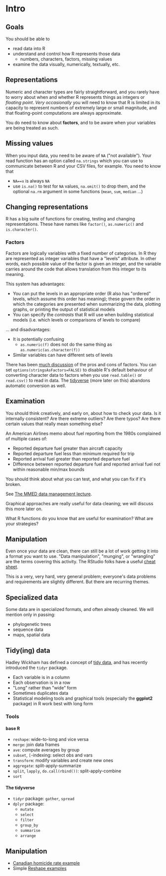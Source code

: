 # Intro

## Goals

You should be able to

-  read data into R
- understand and control how R represents those data
    - numbers, characters, factors, missing values
- examine the data visually, numerically, textually, etc.

## Representations

Numeric and character types are fairly straightforward, and you rarely
have to worry about when and whether R represents things as integers or *floating point*.
*Very occasionally* you will need to know that R is limited in its
capacity to represent numbers of extremely large or small magnitude, and
that floating-point computations are always approximate.

You do need to know about **factors**, and to be aware when your
variables are being treated as such.

## Missing values

When you input data, you need to be aware of `NA` ("not available"). Your
read function has an option called `na.strings` which you can use to
communicate between R and your CSV files, for example. You need to know
that

- `NA==x` is always `NA`
- use `is.na()` to test for `NA` values, `na.omit()` to drop them, and the optional `na.rm` argument in some functions (`mean`, `sum`, `median` ...)

## Changing representations

R has a big suite of functions for creating, testing and changing
representations. These have names like `factor()`, `as.numeric()` and
`is.character()`.

### Factors

Factors are logically variables with a fixed number of categories. In R
they are represented as integer variables that have a "levels"
attribute. In other words, each possible value of the factor is given an
integer, and the variable carries around the code that allows
translation from this integer to its meaning.

This system has advantages:

-   You can put the levels in an appropriate order (R also has "ordered" levels, which assume this order has meaning); these govern the order in which the categories are presented when summarizing the data, plotting graphs, or printing the output of statistical models
-   You can specify the *contrasts* that R will use when building statistical models (i.e. which levels or comparisons of levels to compare)

... and disadvantages:

- It is potentially confusing
    - `as.numeric(f)` does not do the same thing as
        `as.numeric(as.character(f))`
- Similar variables can have different sets of levels

There has been [much discussion](https://stat.ethz.ch/pipermail/r-help//2012-August/321913.html) of the pros and cons of factors. You can set
`options(stringsAsFactors=FALSE)` to disable R's default behaviour of
converting character data to factors when you use `read.table()` or
`read.csv()` to read in data. The [tidyverse](http://tidyverse.org/) (more later on this) abandons automatic conversion as well.

## Examination

You should think creatively, and early on, about how to check your data.
Is it internally consistent? Are there extreme outliers? Are there
typos? Are there certain values that really mean something else?

An American Airlines memo about fuel reporting from the 1980s complained of multiple cases of:

-   Reported departure fuel greater than aircraft capacity
-   Reported departure fuel less than minimum required for trip
-   Reported arrival fuel greater than reported departure fuel
-   Difference between reported departure fuel and reported arrival fuel not within reasonable min/max bounds

You should think about what you can test, and what you can fix if it's
broken.

See [The MMED data management lecture](http://lalashan.mcmaster.ca/theobio/mmed/index.php/Introduction_to_data_management_and_cleaning).

Graphical approaches are really useful for data cleaning; we will
discuss this more later on.

What R functions do you know that are useful for examination? What are
your strategies?

## Manipulation

Even once your data are clean, there can still be a lot of work getting
it into a format you want to use. "Data manipulation", "munging", or
"wrangling" are the terms covering this activity. The RStudio folks have
a useful [cheat sheet](http://www.rstudio.com/wp-content/uploads/2015/02/data-wrangling-cheatsheet.pdf).

This is a very, very hard, very general problem; everyone's data
problems and requirements are slightly different. But there are
recurring themes.

## Specialized data

Some data are in specialized formats, and often already cleaned. We will
mention only in passing:

-   phylogenetic trees
-   sequence data
-   maps, spatial data

## Tidy(ing) data

Hadley Wickham has defined a concept of [tidy
data](http://www.jstatsoft.org/v59/i10/paper), and has recently
introduced the `tidyr` package.

-   Each variable is in a column
-   Each observation is in a row
-   "Long" rather than "wide" form
-   Sometimes duplicates data
-   Statistical modeling tools and graphical tools (especially the
    **ggplot2** package) in R work best with long form

### Tools

#### base R

-   `reshape`: wide-to-long and vice versa
-   `merge`: join data frames
-   `ave`: compute averages by group
-   `subset`, `[`-indexing: select obs and vars
-   `transform`: modify variables and create new ones
-   `aggregate`: split-apply-summarize
-   `split`, `lapply`, `do.call(rbind())`: split-apply-combine
-   `sort`

#### The tidyverse

-   `tidyr` package: `gather`, `spread`
-   `dplyr` package:
    -   `mutate`
    -   `select`
    -   `filter`
    -   `group_by`
    -   `summarise`
    -   `arrange`

Manipulation
------------

-   [Canadian homicide rate example](CA_homicide.html)
-   Simple [Reshape examples](Reshape_examples.html)

